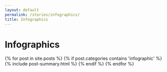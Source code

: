 ```yaml
---
layout: default
permalink: /stories/infographics/
title: Infographics 
---
```

<div class="spacer-5"></div>
<div class="container">
  <h1>Infographics</h1>
  <div class="spacer-3"></div>
  {% for post in site.posts %}
    {% if post.categories contains 'infographic' %}
      {% include post-summary.html %}    
    {% endif %}
  {% endfor %}
</div>
